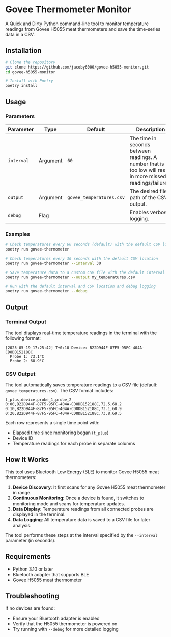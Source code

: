 # Govee Thermometer Monitor

A Quick and Dirty Python command-line tool to monitor temperature readings from Govee H5055 meat thermometers and save
the time-series data in a CSV.

## Installation

```bash
# Clone the repository
git clone https://github.com/jacoby6000/govee-h5055-monitor.git
cd govee-h5055-monitor

# Install with Poetry
poetry install
```

## Usage

### Parameters

| Parameter    | Type     | Default                  | Description |
|--------------|----------|--------------------------|-------------|
| `interval` | Argument | `60`                     | The time in seconds between readings. A number that is too low will result in more missed readings/failures. |
| `output`   | Argument | `govee_temperatures.csv` | The desired file path of the CSV output. |
| `debug`    | Flag     |                          | Enables verbose logging. |

### Examples

```bash
# Check temperatures every 60 seconds (default) with the default CSV location
poetry run govee-thermometer

# Check temperatures every 30 seconds with the default CSV location
poetry run govee-thermometer --interval 30

# Save temperature data to a custom CSV file with the default interval
poetry run govee-thermometer --output my_temperatures.csv

# Run with the default interval and CSV location and debug logging
poetry run govee-thermometer --debug
```

## Output

### Terminal Output
The tool displays real-time temperature readings in the terminal with the following format:

```
[2025-05-19 17:25:42] T+0:10 Device: B22D944F-87F5-95FC-404A-CD8DB152188C
  Probe 1: 73.1°C
  Probe 2: 68.9°C
```

### CSV Output
The tool automatically saves temperature readings to a CSV file (default: `govee_temperatures.csv`).
The CSV format includes:

```csv
t_plus,device,probe_1,probe_2
0:00,B22D944F-87F5-95FC-404A-CD8DB152188C,72.5,68.2
0:10,B22D944F-87F5-95FC-404A-CD8DB152188C,73.1,68.9
0:20,B22D944F-87F5-95FC-404A-CD8DB152188C,73.8,69.5
```

Each row represents a single time point with:
- Elapsed time since monitoring began (`t_plus`)
- Device ID
- Temperature readings for each probe in separate columns

## How It Works

This tool uses Bluetooth Low Energy (BLE) to monitor Govee H5055 meat thermometers:

1. **Device Discovery**: It first scans for any Govee H5055 meat thermometer in range.
2. **Continuous Monitoring**: Once a device is found, it switches to monitoring mode and scans for temperature updates.
3. **Data Display**: Temperature readings from all connected probes are displayed in the terminal.
4. **Data Logging**: All temperature data is saved to a CSV file for later analysis.

The tool performs these steps at the interval specified by the `--interval` parameter (in seconds).

## Requirements

- Python 3.10 or later
- Bluetooth adapter that supports BLE
- Govee H5055 meat thermometer

## Troubleshooting

If no devices are found:
- Ensure your Bluetooth adapter is enabled
- Verify that the H5055 thermometer is powered on
- Try running with `--debug` for more detailed logging
